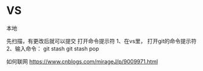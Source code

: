 # VS 
本地

先扫描，有更改后就可以提交
打开命令提示符
1、在vs里， 打开git的命令提示符
2、输入命令：
git stash
git stash pop

如何联网
https://www.cnblogs.com/mirageJ/p/9009971.html
